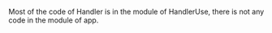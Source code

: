 Most of the code of Handler is in the module of HandlerUse, there is not any code in the module of app.
